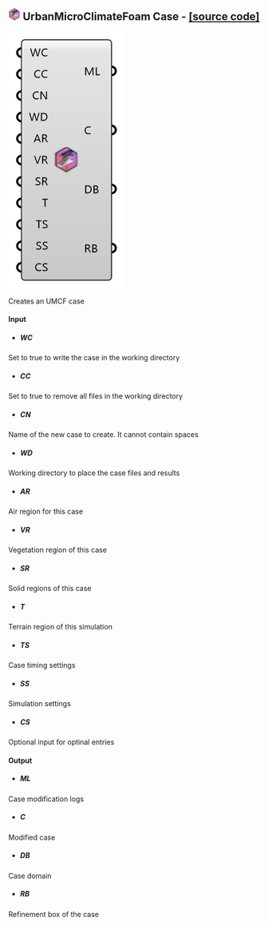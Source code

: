 ## ![](../images/icons/UrbanMicroClimateFoam_Case.png) UrbanMicroClimateFoam Case - [[source code]](https://github.com/Eddy3D-Dev/Eddy3D-UMCF/blob/release/UMCF/CMP/Simulation/UrbanMicroClimateFoamCaseCMP.cs)

![](../images/components/UrbanMicroClimateFoam_Case.png)

Creates an UMCF case

#### Input
* ##### WC
Set to true to write the case in the working directory
* ##### CC
Set to true to remove all files in the working directory
* ##### CN
Name of the new case to create. It cannot contain spaces
* ##### WD
Working directory to place the case files and results
* ##### AR
Air region for this case
* ##### VR
Vegetation region of this case
* ##### SR
Solid regions of this case
* ##### T
Terrain region of this simulation
* ##### TS
Case timing settings
* ##### SS
Simulation settings
* ##### CS
Optional input for optinal entries

#### Output
* ##### ML
Case modification logs
* ##### C
Modified case
* ##### DB
Case domain
* ##### RB
Refinement box of the case